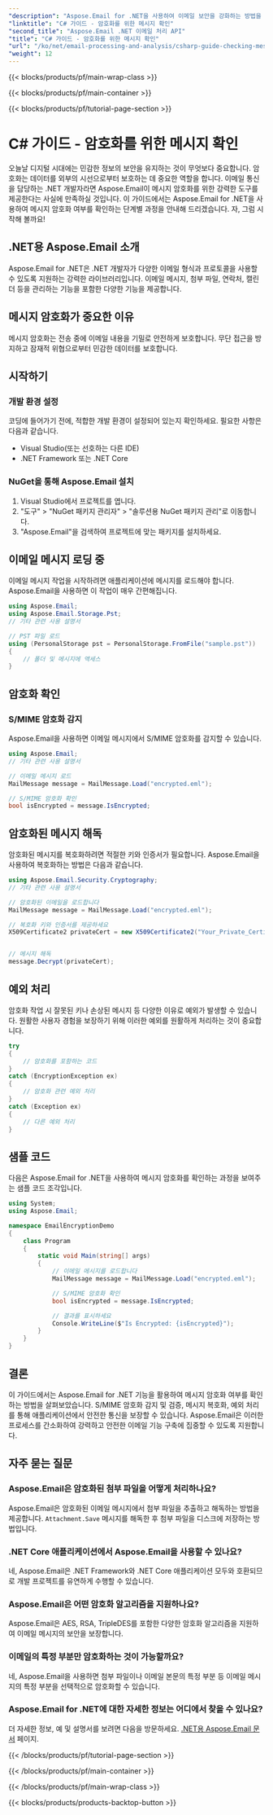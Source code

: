 ```yaml
---
"description": "Aspose.Email for .NET을 사용하여 이메일 보안을 강화하는 방법을 알아보세요. 암호화, 메시지 복호화 등을 확인하세요."
"linktitle": "C# 가이드 - 암호화를 위한 메시지 확인"
"second_title": "Aspose.Email .NET 이메일 처리 API"
"title": "C# 가이드 - 암호화를 위한 메시지 확인"
"url": "/ko/net/email-processing-and-analysis/csharp-guide-checking-messages-for-encryption/"
"weight": 12
---
```


{{< blocks/products/pf/main-wrap-class >}}

{{< blocks/products/pf/main-container >}}

{{< blocks/products/pf/tutorial-page-section >}}

# C# 가이드 - 암호화를 위한 메시지 확인


오늘날 디지털 시대에는 민감한 정보의 보안을 유지하는 것이 무엇보다 중요합니다. 암호화는 데이터를 외부의 시선으로부터 보호하는 데 중요한 역할을 합니다. 이메일 통신을 담당하는 .NET 개발자라면 Aspose.Email이 메시지 암호화를 위한 강력한 도구를 제공한다는 사실에 만족하실 것입니다. 이 가이드에서는 Aspose.Email for .NET을 사용하여 메시지 암호화 여부를 확인하는 단계별 과정을 안내해 드리겠습니다. 자, 그럼 시작해 볼까요!

## .NET용 Aspose.Email 소개

Aspose.Email for .NET은 .NET 개발자가 다양한 이메일 형식과 프로토콜을 사용할 수 있도록 지원하는 강력한 라이브러리입니다. 이메일 메시지, 첨부 파일, 연락처, 캘린더 등을 관리하는 기능을 포함한 다양한 기능을 제공합니다.

## 메시지 암호화가 중요한 이유

메시지 암호화는 전송 중에 이메일 내용을 기밀로 안전하게 보호합니다. 무단 접근을 방지하고 잠재적 위협으로부터 민감한 데이터를 보호합니다.

## 시작하기

### 개발 환경 설정

코딩에 들어가기 전에, 적합한 개발 환경이 설정되어 있는지 확인하세요. 필요한 사항은 다음과 같습니다.

- Visual Studio(또는 선호하는 다른 IDE)
- .NET Framework 또는 .NET Core

### NuGet을 통해 Aspose.Email 설치

1. Visual Studio에서 프로젝트를 엽니다.
2. "도구" > "NuGet 패키지 관리자" > "솔루션용 NuGet 패키지 관리"로 이동합니다.
3. "Aspose.Email"을 검색하여 프로젝트에 맞는 패키지를 설치하세요.

## 이메일 메시지 로딩 중

이메일 메시지 작업을 시작하려면 애플리케이션에 메시지를 로드해야 합니다. Aspose.Email을 사용하면 이 작업이 매우 간편해집니다.

```csharp
using Aspose.Email;
using Aspose.Email.Storage.Pst;
// 기타 관련 사용 설명서

// PST 파일 로드
using (PersonalStorage pst = PersonalStorage.FromFile("sample.pst"))
{
    // 폴더 및 메시지에 액세스
}
```

## 암호화 확인

### S/MIME 암호화 감지

Aspose.Email을 사용하면 이메일 메시지에서 S/MIME 암호화를 감지할 수 있습니다.

```csharp
using Aspose.Email;
// 기타 관련 사용 설명서

// 이메일 메시지 로드
MailMessage message = MailMessage.Load("encrypted.eml");

// S/MIME 암호화 확인
bool isEncrypted = message.IsEncrypted;
```

## 암호화된 메시지 해독

암호화된 메시지를 복호화하려면 적절한 키와 인증서가 필요합니다. Aspose.Email을 사용하여 복호화하는 방법은 다음과 같습니다.

```csharp
using Aspose.Email.Security.Cryptography;
// 기타 관련 사용 설명서

// 암호화된 이메일을 로드합니다
MailMessage message = MailMessage.Load("encrypted.eml");

// 복호화 키와 인증서를 제공하세요
X509Certificate2 privateCert = new X509Certificate2("Your_Private_Certificate_File" );


// 메시지 해독
message.Decrypt(privateCert);
```

## 예외 처리

암호화 작업 시 잘못된 키나 손상된 메시지 등 다양한 이유로 예외가 발생할 수 있습니다. 원활한 사용자 경험을 보장하기 위해 이러한 예외를 원활하게 처리하는 것이 중요합니다.

```csharp
try
{
    // 암호화를 포함하는 코드
}
catch (EncryptionException ex)
{
    // 암호화 관련 예외 처리
}
catch (Exception ex)
{
    // 다른 예외 처리
}
```

## 샘플 코드

다음은 Aspose.Email for .NET을 사용하여 메시지 암호화를 확인하는 과정을 보여주는 샘플 코드 조각입니다.

```csharp
using System;
using Aspose.Email;

namespace EmailEncryptionDemo
{
    class Program
    {
        static void Main(string[] args)
        {
            // 이메일 메시지를 로드합니다
            MailMessage message = MailMessage.Load("encrypted.eml");

            // S/MIME 암호화 확인
            bool isEncrypted = message.IsEncrypted;

            // 결과를 표시하세요
            Console.WriteLine($"Is Encrypted: {isEncrypted}");
        }
    }
}
```

## 결론

이 가이드에서는 Aspose.Email for .NET 기능을 활용하여 메시지 암호화 여부를 확인하는 방법을 살펴보았습니다. S/MIME 암호화 감지 및 검증, 메시지 복호화, 예외 처리를 통해 애플리케이션에서 안전한 통신을 보장할 수 있습니다. Aspose.Email은 이러한 프로세스를 간소화하여 강력하고 안전한 이메일 기능 구축에 집중할 수 있도록 지원합니다.

## 자주 묻는 질문

### Aspose.Email은 암호화된 첨부 파일을 어떻게 처리하나요?

Aspose.Email은 암호화된 이메일 메시지에서 첨부 파일을 추출하고 해독하는 방법을 제공합니다. `Attachment.Save` 메시지를 해독한 후 첨부 파일을 디스크에 저장하는 방법입니다.

### .NET Core 애플리케이션에서 Aspose.Email을 사용할 수 있나요?

네, Aspose.Email은 .NET Framework와 .NET Core 애플리케이션 모두와 호환되므로 개발 프로젝트를 유연하게 수행할 수 있습니다.

### Aspose.Email은 어떤 암호화 알고리즘을 지원하나요?

Aspose.Email은 AES, RSA, TripleDES를 포함한 다양한 암호화 알고리즘을 지원하여 이메일 메시지의 보안을 보장합니다.

### 이메일의 특정 부분만 암호화하는 것이 가능할까요?

네, Aspose.Email을 사용하면 첨부 파일이나 이메일 본문의 특정 부분 등 이메일 메시지의 특정 부분을 선택적으로 암호화할 수 있습니다.

### Aspose.Email for .NET에 대한 자세한 정보는 어디에서 찾을 수 있나요?

더 자세한 정보, 예 및 설명서를 보려면 다음을 방문하세요. [.NET용 Aspose.Email 문서](https://reference.aspose.com/email/net) 페이지.

{{< /blocks/products/pf/tutorial-page-section >}}

{{< /blocks/products/pf/main-container >}}

{{< /blocks/products/pf/main-wrap-class >}}

{{< blocks/products/products-backtop-button >}}